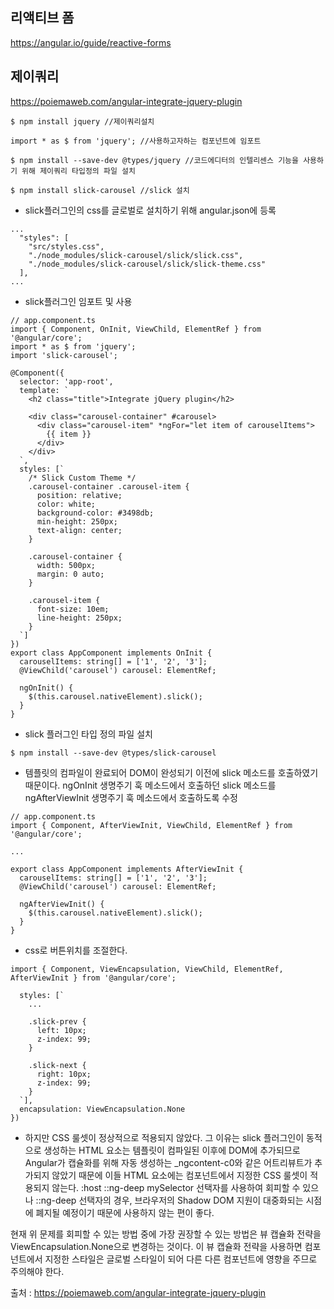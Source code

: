 
## 리액티브 폼
https://angular.io/guide/reactive-forms

## 제이쿼리 
https://poiemaweb.com/angular-integrate-jquery-plugin

```
$ npm install jquery //제이쿼리설치

import * as $ from 'jquery'; //사용하고자하는 컴포넌트에 임포트

$ npm install --save-dev @types/jquery //코드에디터의 인텔리센스 기능을 사용하기 위해 제이쿼리 타입정의 파일 설치

$ npm install slick-carousel //slick 설치
```

- slick플러그인의 css를 글로벌로 설치하기 위해 angular.json에 등록
```
...
  "styles": [
    "src/styles.css",
    "./node_modules/slick-carousel/slick/slick.css",
    "./node_modules/slick-carousel/slick/slick-theme.css"
  ],
...
```

- slick플러그인 임포트 및 사용
```
// app.component.ts
import { Component, OnInit, ViewChild, ElementRef } from '@angular/core';
import * as $ from 'jquery';
import 'slick-carousel';

@Component({
  selector: 'app-root',
  template: `
    <h2 class="title">Integrate jQuery plugin</h2>

    <div class="carousel-container" #carousel>
      <div class="carousel-item" *ngFor="let item of carouselItems">
        {{ item }}
      </div>
    </div>
  `,
  styles: [`
    /* Slick Custom Theme */
    .carousel-container .carousel-item {
      position: relative;
      color: white;
      background-color: #3498db;
      min-height: 250px;
      text-align: center;
    }

    .carousel-container {
      width: 500px;
      margin: 0 auto;
    }

    .carousel-item {
      font-size: 10em;
      line-height: 250px;
    }
  `]
})
export class AppComponent implements OnInit {
  carouselItems: string[] = ['1', '2', '3'];
  @ViewChild('carousel') carousel: ElementRef;

  ngOnInit() {
    $(this.carousel.nativeElement).slick();
  }
}
```

- slick 플러그인 타입 정의 파일 설치
```
$ npm install --save-dev @types/slick-carousel
```

- 템플릿의 컴파일이 완료되어 DOM이 완성되기 이전에 slick 메소드를 호출하였기 때문이다. ngOnInit 생명주기 훅 메소드에서 호출하던 slick 메소드를 ngAfterViewInit 생명주기 훅 메소드에서 호출하도록 수정
```
// app.component.ts
import { Component, AfterViewInit, ViewChild, ElementRef } from '@angular/core';

...

export class AppComponent implements AfterViewInit {
  carouselItems: string[] = ['1', '2', '3'];
  @ViewChild('carousel') carousel: ElementRef;

  ngAfterViewInit() {
    $(this.carousel.nativeElement).slick();
  }
}
```
- css로 버튼위치를 조절한다.
```
import { Component, ViewEncapsulation, ViewChild, ElementRef, AfterViewInit } from '@angular/core';

  styles: [`
    ...

    .slick-prev {
      left: 10px;
      z-index: 99;
    }

    .slick-next {
      right: 10px;
      z-index: 99;
    }
  `],
  encapsulation: ViewEncapsulation.None
})
```
- 하지만 CSS 룰셋이 정상적으로 적용되지 않았다. 그 이유는 slick 플러그인이 동적으로 생성하는 HTML 요소는 템플릿이 컴파일된 이후에 DOM에 추가되므로 Angular가 캡슐화를 위해 자동 생성하는 _ngcontent-c0와 같은 어트리뷰트가 추가되지 않았기 때문에 이들 HTML 요소에는 컴포넌트에서 지정한 CSS 룰셋이 적용되지 않는다. :host ::ng-deep mySelector 선택자를 사용하여 회피할 수 있으나 ::ng-deep 선택자의 경우, 브라우저의 Shadow DOM 지원이 대중화되는 시점에 폐지될 예정이기 때문에 사용하지 않는 편이 좋다.

현재 위 문제를 회피할 수 있는 방법 중에 가장 권장할 수 있는 방법은 뷰 캡슐화 전략을 ViewEncapsulation.None으로 변경하는 것이다. 이 뷰 캡슐화 전략을 사용하면 컴포넌트에서 지정한 스타일은 글로벌 스타일이 되어 다른 다른 컴포넌트에 영향을 주므로 주의해야 한다.



출처 : https://poiemaweb.com/angular-integrate-jquery-plugin
